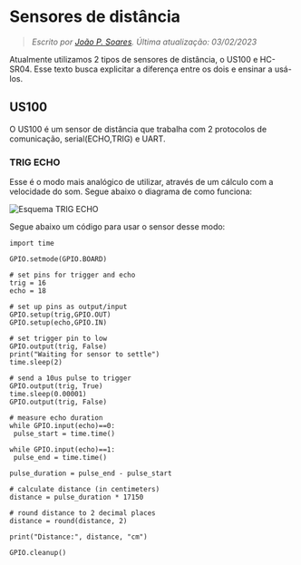 # Sensores de distância

> *Escrito por [João P. Soares](https://github.com/J0t4py). Última atualização: 03/02/2023*

Atualmente utilizamos 2 tipos de sensores de distância, o US100 e HC-SR04. Esse texto busca explicitar a diferença entre os dois e ensinar a usá-los.

## US100

O US100 é um sensor de distância que trabalha com 2 protocolos de comunicação, serial(ECHO,TRIG) e UART.

### TRIG ECHO
 
 Esse é o modo mais analógico de utilizar, através de um cálculo com a velocidade do som. Segue abaixo o diagrama de como funciona:
 
 ![Esquema TRIG ECHO](./assets/Work-principle-of-the-HC-SR04-sensor-39.jpg)
 
 Segue abaixo um código para usar o sensor desse modo:
 
 ```import RPi.GPIO as GPIO
import time

GPIO.setmode(GPIO.BOARD)

# set pins for trigger and echo
trig = 16
echo = 18

# set up pins as output/input
GPIO.setup(trig,GPIO.OUT)
GPIO.setup(echo,GPIO.IN)

# set trigger pin to low
GPIO.output(trig, False)
print("Waiting for sensor to settle")
time.sleep(2)

# send a 10us pulse to trigger
GPIO.output(trig, True)
time.sleep(0.00001)
GPIO.output(trig, False)

# measure echo duration
while GPIO.input(echo)==0:
  pulse_start = time.time()

while GPIO.input(echo)==1:
  pulse_end = time.time()

pulse_duration = pulse_end - pulse_start

# calculate distance (in centimeters)
distance = pulse_duration * 17150

# round distance to 2 decimal places
distance = round(distance, 2)

print("Distance:", distance, "cm")

GPIO.cleanup()
```
 
 

